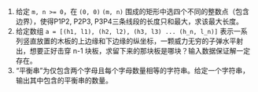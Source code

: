 1. 给定 `m, n >= 0`，在 `(0, 0)` `(m, n)` 围成的矩形中选四个不同的整数点（包含边界），使得P1P2, P2P3, P3P4三条线段的长度只和最大，求该最大长度。
2. 给定数组 `a = [(h1, l1), (h2, l2), (h3, l3) ... (h_n, l_n)]` 表示一系列竖直放置的木板的上边缘和下边缘的纵坐标，一颗威力无穷的子弹水平射出，想要正好击穿 n-1 块板，求留下来的那块板是哪块？输入数据保证解一定存在。
3. “平衡串”为仅包含两个字母且每个字母数量相等的字符串。给定一个字符串，输出其中包含的平衡串的数量。
